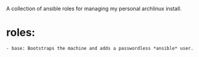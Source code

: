 
A collection of ansible roles for managing my personal archlinux install.

# roles:
	- base: Bootstraps the machine and adds a passwordless *ansible* user.

